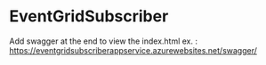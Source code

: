 # EventGridSubscriber

Add swagger at the end to view the index.html
ex. : https://eventgridsubscriberappservice.azurewebsites.net/swagger/

